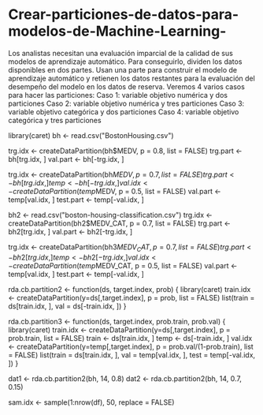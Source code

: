 # Crear-particiones-de-datos-para-modelos-de-Machine-Learning-
Los analistas necesitan una evaluación imparcial de la calidad de sus modelos de aprendizaje automático. Para conseguirlo, dividen los datos disponibles en dos partes. Usan una parte para construir el modelo de aprendizaje automático y retienen los datos restantes para la  evaluación del desempeño del modelo en los datos de reserva. Veremos 4 varios casos para hacer las particiones:
Caso 1: variable objetivo numérica y dos particiones 
Caso 2: variable objetivo numérica y tres particiones 
Caso 3: variable objetivo categórica y dos particiones 
Caso 4: variable objetivo categórica y tres particiones

library(caret)
bh <- read.csv("BostonHousing.csv")

trg.idx <- createDataPartition(bh$MEDV, p = 0.8, list = FALSE)
trg.part <- bh[trg.idx, ]
val.part <- bh[-trg.idx, ]

trg.idx <- createDataPartition(bh$MEDV, p = 0.7, list = FALSE)
trg.part <- bh[trg.idx, ]
temp <- bh[-trg.idx, ]
val.idx <- createDataPartition(temp$MEDV, p = 0.5, list = FALSE)
val.part <- temp[val.idx, ]
test.part <- temp[-val.idx, ]

bh2 <- read.csv("boston-housing-classification.csv")
trg.idx <- createDataPartition(bh2$MEDV_CAT, p = 0.7, list = FALSE)
trg.part <- bh2[trg.idx, ]
val.part <- bh2[-trg.idx, ]

trg.idx <- createDataPartition(bh3$MEDV_CAT, p = 0.7, list = FALSE)
trg.part <- bh2[trg.idx, ]
temp <- bh2[-trg.idx, ]
val.idx <- createDataPartition(temp$MEDV_CAT, p = 0.5, list = FALSE)
val.part <- temp[val.idx, ]
test.part <- temp[-val.idx, ]

rda.cb.partition2 <- function(ds, target.index, prob) {
  library(caret)
  train.idx <- createDataPartition(y=ds[,target.index], 
      p = prob, list = FALSE)
  list(train =  ds[train.idx, ], val = ds[-train.idx, ])
}

rda.cb.partition3 <- function(ds, 
             target.index, prob.train, prob.val) {
  library(caret)
  train.idx <- createDataPartition(y=ds[,target.index], 
          p = prob.train, list = FALSE)
  train <- ds[train.idx, ]
  temp <- ds[-train.idx, ]
  val.idx <- createDataPartition(y=temp[,target.index], 
          p = prob.val/(1-prob.train), list = FALSE)
  list(train =  ds[train.idx, ], 
          val = temp[val.idx, ], test = temp[-val.idx, ])
}

dat1 <- rda.cb.partition2(bh, 14, 0.8)
dat2 <- rda.cb.partition2(bh, 14, 0.7, 0.15)

sam.idx <- sample(1:nrow(df), 50, replace = FALSE)
